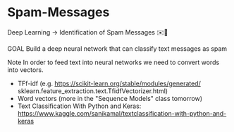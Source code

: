 # Spam-Messages
Deep Learning -> Identification of Spam Messages ✉️🚫

GOAL
Build a deep neural network that can classify text messages as spam


Note
In order to feed text into neural networks we need to convert words into vectors.
- TFf-idf (e.g. https://scikit-learn.org/stable/modules/generated/
sklearn.feature_extraction.text.TfidfVectorizer.html)
- Word vectors (more in the "Sequence Models" class tomorrow)
- Text Classification With Python and Keras: https://www.kaggle.com/sanikamal/textclassification-with-python-and-keras
